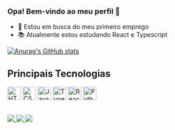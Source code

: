 <link rel="stylesheet" href="https://cdn.jsdelivr.net/gh/devicons/devicon@v2.15.1/devicon.min.css">
          
### Opa! Bem-vindo ao meu perfil 👋

- 💼 Estou em busca do meu primeiro emprego
- 📚 Atualmente estou estudando React e Typescript

[![Anurag's GitHub stats](https://github-readme-stats.vercel.app/api?username=edmundo-xicara&count_private=true&show_icons=true&theme=tokyonight)](https://github.com/edmundo-xicara/github-readme-stats)

## Principais Tecnologias

<div>
  <img alt="HTML" src="https://cdn.jsdelivr.net/gh/devicons/devicon/icons/html5/html5-original.svg" width=30px />
  <img alt="CSS" src="https://cdn.jsdelivr.net/gh/devicons/devicon/icons/css3/css3-original.svg" width=30px />
  <img alt="Javascript" src="https://cdn.jsdelivr.net/gh/devicons/devicon/icons/javascript/javascript-original.svg" width=30px />
  <img alt="Typescript" src="https://cdn.jsdelivr.net/gh/devicons/devicon/icons/typescript/typescript-plain.svg" width=30px />
  <img alt="React" src="https://cdn.jsdelivr.net/gh/devicons/devicon/icons/react/react-original.svg" width=30px />
  <img alt="Python" src="https://cdn.jsdelivr.net/gh/devicons/devicon/icons/python/python-original.svg" width=30px />
</div>

##

<div>
  <a href="mailto:piresnetoedmundo@gmail.com">
    <img src="https://img.shields.io/badge/Gmail-D14836?style=for-the-badge&logo=gmail&logoColor=white" />
  </a>
  
  <a href="https://www.linkedin.com/in/edmundo-pires-12ab89237/">
    <img src="https://img.shields.io/badge/linkedin-%230077B5.svg?style=for-the-badge&logo=linkedin&logoColor=white" />
  </a>
  
  <a href="https://www.instagram.com/edmundo_xicara/">
    <img src="https://img.shields.io/badge/Instagram-%23E4405F.svg?style=for-the-badge&logo=Instagram&logoColor=white" />
  </a>
</div>
